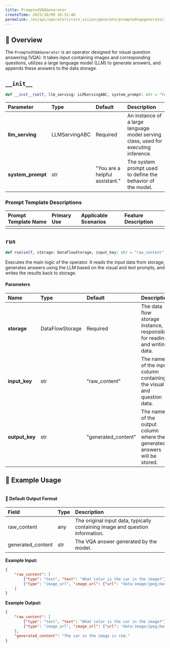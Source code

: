 ```yaml
---
title: PromptedVQAGenerator
createTime: 2025/10/09 16:52:48
permalink: /en/api/operators/core_vision/generate/promptedvqagenerator/
---
```


## 📘 Overview

The `PromptedVQAGenerator` is an operator designed for visual question answering (VQA). It takes input containing images and corresponding questions, utilizes a large language model (LLM) to generate answers, and appends these answers to the data storage.

## `__init__`

```python
def __init__(self, llm_serving: LLMServingABC, system_prompt: str = "You are a helpful assistant.")
```

| Parameter | Type | Default | Description |
| :--- | :--- | :--- | :--- |
| **llm_serving** | LLMServingABC | Required | An instance of a large language model serving class, used for executing inference. |
| **system_prompt** | str | "You are a helpful assistant." | The system prompt used to define the behavior of the model. |

### Prompt Template Descriptions

| Prompt Template Name | Primary Use | Applicable Scenarios | Feature Description |
| :--- | :--- | :--- | :--- |
| | | | |

## `run`

```python
def run(self, storage: DataFlowStorage, input_key: str = "raw_content", output_key: str = "generated_content")
```
Executes the main logic of the operator. It reads the input data from storage, generates answers using the LLM based on the visual and text prompts, and writes the results back to storage.

#### Parameters

| Name | Type | Default | Description |
| :--- | :--- | :--- | :--- |
| **storage** | DataFlowStorage | Required | The data flow storage instance, responsible for reading and writing data. |
| **input_key** | str | "raw_content" | The name of the input column containing the visual and question data. |
| **output_key** | str | "generated_content" | The name of the output column where the generated answers will be stored. |

## 🧠 Example Usage

```python

```

#### 🧾 Default Output Format

| Field | Type | Description |
| :--- | :--- | :--- |
| raw_content | any | The original input data, typically containing image and question information. |
| generated_content | str | The VQA answer generated by the model. |

**Example Input:**
```json
{
    "raw_content": [
        {"type": "text", "text": "What color is the car in the image?"},
        {"type": "image_url", "image_url": {"url": "data:image/jpeg;base64,..."}}
    ]
}
```
**Example Output:**
```json
{
    "raw_content": [
        {"type": "text", "text": "What color is the car in the image?"},
        {"type": "image_url", "image_url": {"url": "data:image/jpeg;base64,..."}}
    ],
    "generated_content": "The car in the image is red."
}
```
